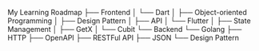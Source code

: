 My Learning Roadmap
├── Frontend
│   └── Dart
│       ├── Object-oriented Programming
│       ├── Design Pattern
│       ├── API
│       └── Flutter
│           ├── State Management
│           ├── GetX
│           └── Cubit
└── Backend
    └── Golang
        ├── HTTP
        ├── OpenAPI
        ├── RESTFul API
        ├── JSON
        └── Design Pattern
